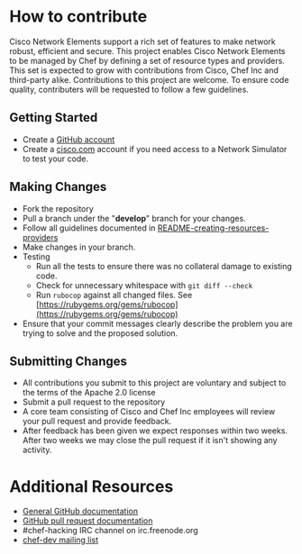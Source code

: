 # How to contribute
Cisco Network Elements support a rich set of features to make network robust, efficient and secure. This project enables Cisco Network Elements to be managed by Chef by defining a set of resource types and providers. This set is expected to grow with contributions from Cisco, Chef Inc and third-party alike. Contributions to this project are welcome. To ensure code quality, contributers will be requested to follow a few guidelines.

## Getting Started

* Create a [GitHub account](https://github.com/signup/free)
* Create a [cisco.com](http://cisco.com) account if you need access to a Network Simulator to test your code.

## Making Changes

* Fork the repository
* Pull a branch under the "**develop**" branch for your changes.
* Follow all guidelines documented in [README-creating-resources-providers](https://github.com/cisco/cisco-network-chef-cookbook/README-creating-resources-providers.md)
* Make changes in your branch.
* Testing
  * Run all the tests to ensure there was no collateral damage to existing code.
  * Check for unnecessary whitespace with `git diff --check`
  * Run `rubocop` against all changed files. See [https://rubygems.org/gems/rubocop](https://rubygems.org/gems/rubocop)
* Ensure that your commit messages clearly describe the problem you are trying to solve and the proposed solution.

## Submitting Changes

* All contributions you submit to this project are voluntary and subject to the terms of the Apache 2.0 license
* Submit a pull request to the repository
* A core team consisting of Cisco and Chef Inc employees will review your pull request and provide feedback.
* After feedback has been given we expect responses within two weeks. After two weeks we may close the pull request if it isn't showing any activity.

# Additional Resources

* [General GitHub documentation](http://help.github.com/)
* [GitHub pull request documentation](http://help.github.com/send-pull-requests/)
* \#chef-hacking IRC channel on irc.freenode.org
* [chef-dev mailing list](http://lists.chef.io/sympa/info/chef-dev)
